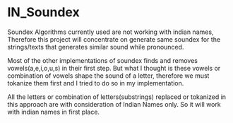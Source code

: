 # IN_Soundex
Soundex Algorithms currently used are not working with indian names, Therefore this project will concentrate on generate same soundex for the strings/texts that generates similar sound while pronounced.

Most of the other implementations of soundex finds and removes vowels(a,e,i,o,u,s) in their first step. But what I thought is these vowels or combination of vowels shape the sound of a letter, therefore we must tokanize them first and I tried to do so in my implementation.

All the letters or combination of letters(substrings) replaced or tokanized in this approach are with consideration of Indian Names only. So it will work with indian names in first place.


